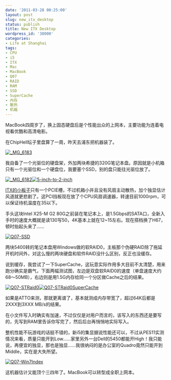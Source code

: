 ```yaml
---
date: '2011-03-28 00:25:00'
layout: post
slug: new_itx_desktop
status: publish
title: New ITX Desktop
wordpress_id: '38000'
categories:
- Life at Shanghai
tags:
- CPU
- i5
- ITX
- Mac
- MacBook
- Q07
- RAID
- RAM
- SSD
- SuperCache
- 内存
- 散热
- 机箱
---
```


MacBook四周岁了，换上固态硬盘后是个性能出众的上网本，主要功能为连着电视看优酷和高清电影。

在ChipHell坛子里盘算了一周，昨天去浦东把机器装了。

[![_MG_6183](http://qingpei.me/wordpress/wp-content/uploads/2011/03/MG_6183_thumb.jpg)](http://qingpei.me/wordpress/wp-content/uploads/2011/03/MG_6183.jpg)

我自备了一个光驱位的硬盘架，外加两块希捷的320G笔记本盘。原因就是小机箱只有一个光驱位和一个硬盘位，我要塞个SSD，别的盘只能往光驱位放了。

[![_MG_6182](http://qingpei.me/wordpress/wp-content/uploads/2011/03/MG_6182_thumb.jpg)](http://qingpei.me/wordpress/wp-content/uploads/2011/03/MG_6182.jpg)[![5-inch-to-2-inch](http://qingpei.me/wordpress/wp-content/uploads/2011/03/5-inch-to-2-inch_thumb.jpg)](http://qingpei.me/wordpress/wp-content/uploads/2011/03/5-inch-to-2-inch.jpg)

[ITX的小板子](http://www.chiphell.com/portal-view-aid-1188.html)只有一个PCIE槽，不过机箱小并且没有风扇主动散热，加个独显估计风道就更悲剧了。这PCI挡板现在放了个CPU风扇调速器，转速目前1000rpm，可以保证待机温度在35以下。

手头这块Intel X25-M G2 80G之前装在笔记本上，是1.5Gbps的SATA口，全新入手时的速度大概就是读130写50，4K基本上就在12~15左右。现在搭档换了H67，顿时抬起头来了……

[![Q07-SSD](http://qingpei.me/wordpress/wp-content/uploads/2011/03/Q07-SSD_thumb.png)](http://qingpei.me/wordpress/wp-content/uploads/2011/03/Q07-SSD.png)

两块5400转的笔记本盘用Windows做的软RAID0，主板那个伪硬RAID除了拖延开机时间外，对这么慢的两块硬盘和软件RAID没什么区别，反正也没缓存。

说到缓存，我尝试了一下SuperCache，这玩意实际作用多大目前不太清楚，用来跑分确实是霸气，下面两幅测试图，左边是双盘软RAID0的速度（单盘速度大约68～50MB），右边则是用1.5G内存给同一个分区做Cache之后的结果。

[![Q07-STRaid0](http://qingpei.me/wordpress/wp-content/uploads/2011/03/Q07-STRaid0_thumb.png)](http://qingpei.me/wordpress/wp-content/uploads/2011/03/Q07-STRaid0.png)[![Q07-STRaid0SuperCache](http://qingpei.me/wordpress/wp-content/uploads/2011/03/Q07-STRaid0SuperCache_thumb.png)](http://qingpei.me/wordpress/wp-content/uploads/2011/03/Q07-STRaid0SuperCache.png)

如果是ATTO来测，那就更离谱了，基本就测成内存带宽了，超过64K后都是2XXX到3XXX MB/s的结果。

在小文件写入时确实有加速，不过仅仅是对用户而言的，该写入的东西还是要写的，先写到RAM里告诉你写完了，然后后台再悄悄地实际写入。

整机性能不玩游戏的话挺不错的，新i5的集显据说性能还可以，不过从PES11实测情况来看，质量只能开到Low……家里另外一台Dell的5450都能开High！我只能说，再便宜的独显，那也是独显……我很纳闷的是办公室的Quadro竟然只能开到Middle，实在是大失所望。

[![Q07-Win7Index](http://qingpei.me/wordpress/wp-content/uploads/2011/03/Q07-Win7Index_thumb.png)](http://qingpei.me/wordpress/wp-content/uploads/2011/03/Q07-Win7Index.png)

这机器估计又能顶个三四年了。MacBook可以转型成全职上网本。
